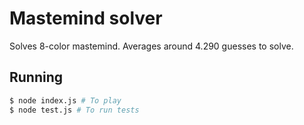 # Mastemind solver

Solves 8-color mastemind. Averages around 4.290 guesses to solve.

## Running

```bash
$ node index.js # To play
$ node test.js # To run tests
```
